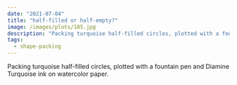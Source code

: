 ```yaml
---
date: "2021-07-04"
title: "half-filled or half-empty?"
image: /images/plots/185.jpg
description: "Packing turquoise half-filled circles, plotted with a fountain pen and Diamine Turquoise ink on watercolor paper."
tags:
  - shape-packing
---
```


Packing turquoise half-filled circles, plotted with a fountain pen and Diamine Turquoise ink on watercolor paper.
